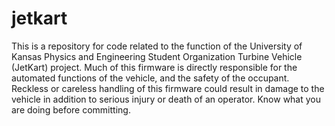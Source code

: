 # jetkart
This is a repository for code related to the function of the University of Kansas Physics and Engineering Student Organization Turbine Vehicle (JetKart) project. 
Much of this firmware is directly responsible for the automated functions of the vehicle, and the safety of the occupant. Reckless or careless handling of this firmware could result in damage to the vehicle in addition to serious injury or death of an operator. Know what you are doing before committing.
